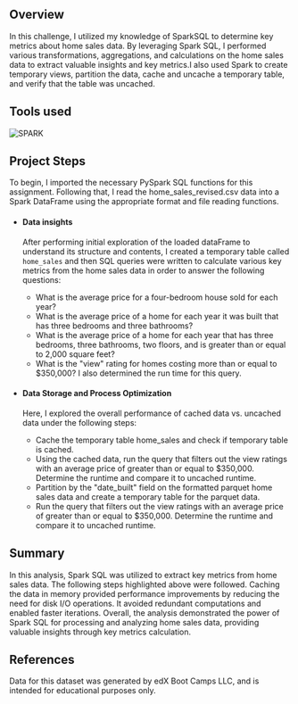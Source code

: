 ## Overview
In this challenge, I utilized my knowledge of SparkSQL to determine key metrics about home sales data. By leveraging Spark SQL, I performed various transformations, aggregations, and calculations on the home sales data to extract valuable insights and key metrics.I also used Spark to create temporary views, partition the data, cache and uncache a temporary table, and verify that the table was uncached.

## Tools used
![SPARK](https://img.shields.io/badge/Spark%20AR-FF5C83?style=for-the-badge&logo=SparkAR&logoColor=white)

## Project Steps
To begin, I imported the necessary PySpark SQL functions for this assignment. Following that, I read the home_sales_revised.csv data into a Spark DataFrame using the appropriate format and file reading functions.
 
- #### Data insights  
   After performing initial exploration of the loaded dataFrame to understand its structure and contents, I created a temporary table called `home_sales` and then SQL queries were written to calculate various key metrics from the home sales data in order to answer the following questions:

     - What is the average price for a four-bedroom house sold for each year?
     - What is the average price of a home for each year it was built that has three bedrooms and three bathrooms?
     - What is the average price of a home for each year that has three bedrooms, three bathrooms, two floors, and is greater than or equal to 2,000 square feet?
     - What is the "view" rating for homes costing more than or equal to $350,000? I also determined the run time for this query.

- #### Data Storage and Process Optimization  
   Here, I explored the overall performance of cached data vs. uncached data under the following steps:

     - Cache the temporary table home_sales and check if temporary table is cached.
     - Using the cached data, run the query that filters out the view ratings with an average price of greater than or equal to $350,000. Determine the runtime and compare it to uncached runtime.
     - Partition by the "date_built" field on the formatted parquet home sales data and create a temporary table for the parquet data.
     - Run the query that filters out the view ratings with an average price of greater than or equal to $350,000. Determine the runtime and compare it to uncached runtime.

## Summary

In this analysis, Spark SQL was utilized to extract key metrics from home sales data. The following steps highlighted above were followed. Caching the data in memory provided performance improvements by reducing the need for disk I/O operations. It avoided redundant computations and enabled faster iterations. Overall, the analysis demonstrated the power of Spark SQL for processing and analyzing home sales data, providing valuable insights through key metrics calculation.

## References
Data for this dataset was generated by edX Boot Camps LLC, and is intended for educational purposes only.
